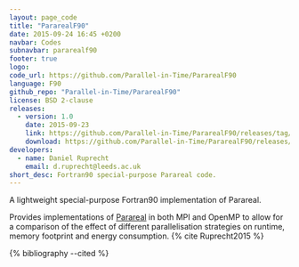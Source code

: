 ```yaml
---
layout: page_code
title: "PararealF90"
date: 2015-09-24 16:45 +0200
navbar: Codes
subnavbar: pararealf90
footer: true
logo: 
code_url: https://github.com/Parallel-in-Time/PararealF90
language: F90
github_repo: "Parallel-in-Time/PararealF90"
license: BSD 2-clause
releases:
  - version: 1.0
    date: 2015-09-23
    link: https://github.com/Parallel-in-Time/PararealF90/releases/tag/v1.0
    download: https://github.com/Parallel-in-Time/PararealF90/releases/tag/v1.0
developers:
  - name: Daniel Ruprecht
    email: d.ruprecht@leeds.ac.uk
short_desc: Fortran90 special-purpose Parareal code.
---
```


A lightweight special-purpose Fortran90 implementation of Parareal.

Provides implementations of [Parareal](/methods/parareal.html) in both MPI and OpenMP to allow for a comparison of the
effect of different parallelisation strategies on runtime, memory footprint and energy consumption.
{% cite Ruprecht2015 %}

{% bibliography --cited %}
